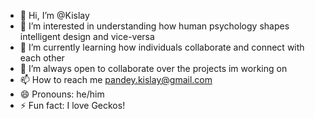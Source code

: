 - 👋 Hi, I’m @Kislay
- 👀 I’m interested in understanding how human psychology shapes intelligent design and vice-versa
- 🌱 I’m currently learning how individuals collaborate and connect with each other
- 💞️ I’m always open to collaborate over the projects im working on
- 📫 How to reach me pandey.kislay@gmail.com
- 😄 Pronouns: he/him
- ⚡ Fun fact: I love Geckos!

<!---
PK12345Me/PK12345Me is a ✨ special ✨ repository because its `README.md` (this file) appears on your GitHub profile.
You can click the Preview link to take a look at your changes.
--->
